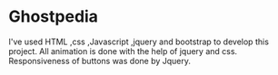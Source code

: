 # Ghostpedia
I've used HTML ,css ,Javascript ,jquery and bootstrap to develop this project.
All animation is done with the help of jquery and css.
Responsiveness of buttons was done by Jquery.
